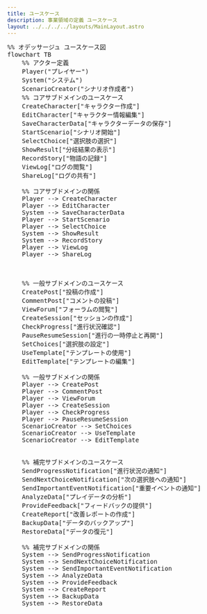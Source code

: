 ```yaml
---
title: ユースケース
description: 事業領域の定義 ユースケース
layout: ../../../../layouts/MainLayout.astro
---
```



<pre class="mermaid">
%% オデッサージュ ユースケース図
flowchart TB
    %% アクター定義
    Player("プレイヤー")
    System("システム")
    ScenarioCreator("シナリオ作成者")
    %% コアサブドメインのユースケース
    CreateCharacter["キャラクター作成"]
    EditCharacter["キャラクター情報編集"]
    SaveCharacterData["キャラクターデータの保存"]
    StartScenario["シナリオ開始"]
    SelectChoice["選択肢の選択"]
    ShowResult["分岐結果の表示"]
    RecordStory["物語の記録"]
    ViewLog["ログの閲覧"]
    ShareLog["ログの共有"]

    %% コアサブドメインの関係
    Player --> CreateCharacter
    Player --> EditCharacter
    System --> SaveCharacterData
    Player --> StartScenario
    Player --> SelectChoice
    System --> ShowResult
    System --> RecordStory
    Player --> ViewLog
    Player --> ShareLog



    %% 一般サブドメインのユースケース
    CreatePost["投稿の作成"]
    CommentPost["コメントの投稿"]
    ViewForum["フォーラムの閲覧"]
    CreateSession["セッションの作成"]
    CheckProgress["進行状況確認"]
    PauseResumeSession["進行の一時停止と再開"]
    SetChoices["選択肢の設定"]
    UseTemplate["テンプレートの使用"]
    EditTemplate["テンプレートの編集"]

    %% 一般サブドメインの関係
    Player --> CreatePost
    Player --> CommentPost
    Player --> ViewForum
    Player --> CreateSession
    Player --> CheckProgress
    Player --> PauseResumeSession
    ScenarioCreator --> SetChoices
    ScenarioCreator --> UseTemplate
    ScenarioCreator --> EditTemplate

    
    %% 補完サブドメインのユースケース
    SendProgressNotification["進行状況の通知"]
    SendNextChoiceNotification["次の選択肢への通知"]
    SendImportantEventNotification["重要イベントの通知"]
    AnalyzeData["プレイデータの分析"]
    ProvideFeedback["フィードバックの提供"]
    CreateReport["改善レポートの作成"]
    BackupData["データのバックアップ"]
    RestoreData["データの復元"]

    %% 補完サブドメインの関係
    System --> SendProgressNotification
    System --> SendNextChoiceNotification
    System --> SendImportantEventNotification
    System --> AnalyzeData
    System --> ProvideFeedback
    System --> CreateReport
    System --> BackupData
    System --> RestoreData

</pre>
